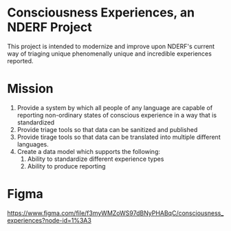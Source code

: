 # Consciousness Experiences, an NDERF Project
This project is intended to modernize and improve upon NDERF's current way of triaging unique phenomenally unique and incredible experiences reported.

# Mission
1. Provide a system by which all people of any language are capable of reporting non-ordinary states of conscious experience in a way that is standardized
2. Provide triage tools so that data can be sanitized and published
3. Provide tirage tools so that data can be translated into multiple different languages.
4. Create a data model which supports the following:
    1. Ability to standardize different experience types
    2. Ability to produce reporting

# Figma
https://www.figma.com/file/f3myWMZoWS97dBNyPHABqC/consciousness_experiences?node-id=1%3A3
